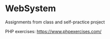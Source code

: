 # WebSystem
Assignments from class and self-practice project

PHP exercises: https://www.phpexercises.com/
